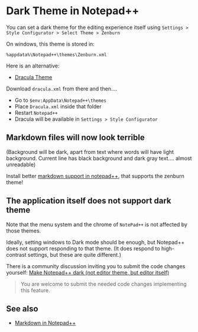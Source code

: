 ﻿# Dark Theme in Notepad++

You can set a dark theme for the editing experience itself using `Settings > Style Configurator > Select Theme > Zenburn`

On windows, this theme is stored in:

	%appdata%\Notepad++\themes\Zenburn.xml

Here is an alternative:

- [Dracula Theme](https://draculatheme.com/notepad-plus-plus/)

Download `dracula.xml` from there and then....

- Go to `$env:AppData\Notepad++\themes`
- Place `Dracula.xml` inside that folder
- Restart `Notepad++`
- Dracula will be available in `Settings > Style Configurator`

## Markdown files will now look terrible

(Background will be dark, apart from text where words will have light background. Current line has black background and dark gray text.... almost unreadable)

Install better [markdown support in notepad++](markdown_in_notepad.md), that supports the zenburn theme!

## The application itself does not support dark theme

Note that the menu system and the chrome of `NotePad++` is not affected by those themes.

Ideally, setting windows to Dark mode should be enough, but Notepad++ does not support responding to that theme. (It does respond to high-contrast settings, but these are quite different.)

There is a community discussion inviting you to submit the code changes yourself: [Make Notepad++ dark (not editor theme, but editor itself)](https://community.notepad-plus-plus.org/topic/17829/make-notepad-dark-not-editor-theme-but-editor-itself)

> You are welcome to submit the needed code changes implementing this feature.

## See also

* [Markdown in Notepad++](markdown_in_notepad.md)